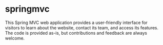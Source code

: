 # springmvc
This Spring MVC web application provides a user-friendly interface for visitors to learn about the website, contact its team, and access its features. The code is provided as-is, but contributions and feedback are always welcome.
